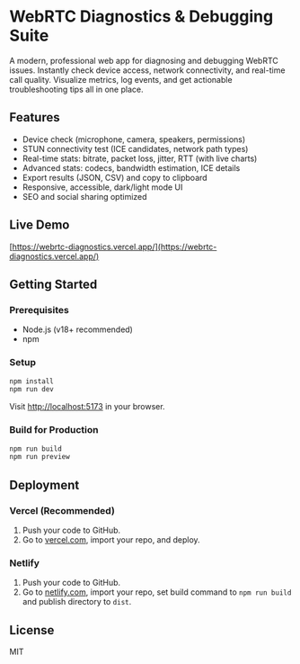  # WebRTC Diagnostics & Debugging Suite  

A modern, professional web app for diagnosing and debugging WebRTC issues. Instantly check device access, network connectivity, and real-time call quality. Visualize metrics, log events, and get actionable troubleshooting tips all in one place. 

## Features   
- Device check (microphone, camera, speakers, permissions)   
- STUN connectivity test (ICE candidates, network path types)    
- Real-time stats: bitrate, packet loss, jitter, RTT (with live charts)       
- Advanced stats: codecs, bandwidth estimation, ICE details       
- Export results (JSON, CSV) and copy to clipboard               
- Responsive, accessible, dark/light mode UI           
- SEO and social sharing optimized           
               
## Live Demo        
[https://webrtc-diagnostics.vercel.app/](https://webrtc-diagnostics.vercel.app/)         
              
## Getting Started                   
                     
### Prerequisites               
- Node.js (v18+ recommended)               
- npm                
        
### Setup           
```bash       
npm install        
npm run dev     
```
Visit [http://localhost:5173](http://localhost:5173) in your browser.

### Build for Production 
```bash
npm run build
npm run preview
```

## Deployment
### Vercel (Recommended)
1. Push your code to GitHub.
2. Go to [vercel.com](https://vercel.com/), import your repo, and deploy.

### Netlify
1. Push your code to GitHub.
2. Go to [netlify.com](https://netlify.com/), import your repo, set build command to `npm run build` and publish directory to `dist`.

## License
MIT
